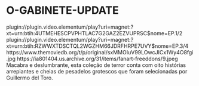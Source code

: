 # O-GABINETE-UPDATE

<item>
<title>[COLOR silver][B] O GABINETE DE CURIOSIDADES DE GUILHERME DE TORO [/COLOR][/B][COLOR yellow]  FULL HD  [B][/COLOR][/B]</title>
<link>plugin://plugin.video.elementum/play?uri=magnet:?xt=urn:btih:4UTMEHESCPVPHTLAC7G2GAZ2EZVUPRSC$nome=EP.1/2</link>
<link>plugin://plugin.video.elementum/play?uri=magnet:?xt=urn:btih:RZWWXTDSCTQL2WGZHM66JDRFHRPE7UVY$nome=EP.3/4</link>
<thumbnail>https://www.themoviedb.org/t/p/original/sxMMOIuV99LOwcJICx1Wy4O8fgi.jpg</thumbnail>
<fanart>https://ia801404.us.archive.org/31/items/fanart-freeddons/9.jpeg</fanart>
<info> Macabra e deslumbrante, esta coleção de terror conta com oito histórias arrepiantes e cheias de pesadelos grotescos que foram selecionadas por Guillermo del Toro.</info>
</item>
